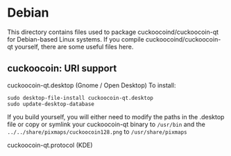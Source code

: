 
Debian
====================
This directory contains files used to package cuckoocoind/cuckoocoin-qt
for Debian-based Linux systems. If you compile cuckoocoind/cuckoocoin-qt yourself, there are some useful files here.

## cuckoocoin: URI support ##


cuckoocoin-qt.desktop  (Gnome / Open Desktop)
To install:

	sudo desktop-file-install cuckoocoin-qt.desktop
	sudo update-desktop-database

If you build yourself, you will either need to modify the paths in
the .desktop file or copy or symlink your cuckoocoin-qt binary to `/usr/bin`
and the `../../share/pixmaps/cuckoocoin128.png` to `/usr/share/pixmaps`

cuckoocoin-qt.protocol (KDE)

